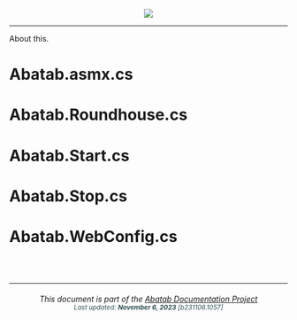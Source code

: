 <div align="center">

![](../../.github/resources/images/logos/abatab-documentation-project-logo.png)

</div>

***

About this.

# Abatab.asmx.cs

# Abatab.Roundhouse.cs

# Abatab.Start.cs

# Abatab.Stop.cs

# Abatab.WebConfig.cs

<br>
<br>

***

<div align="center">
	<h6>
		This document is part of the <a href="https://spectrum-health-systems.github.io/Abatab-Documentation-Project/">Abatab Documentation Project</a>
		<br>
		<sub style="color:DarkSlateGrey;">
			Last updated: <b>November 6, 2023</b> [b231106.1057]
		</sub>
	</h6>
</div>